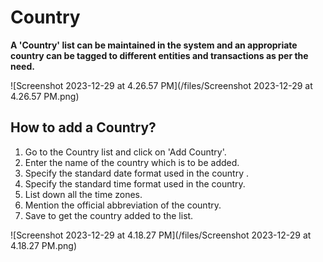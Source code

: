 
# Country



**A 'Country' list can be maintained in the system and an appropriate country can be tagged to different entities and transactions as per the need.**

![Screenshot 2023-12-29 at 4.26.57 PM](/files/Screenshot 2023-12-29 at 4.26.57 PM.png)![]()

## **How to add a Country?**

1. Go to the Country list and click on 'Add Country'.
2. Enter the name of the country which is to be added.
3. Specify the standard date format used in the country .
4. Specify the standard time format used in the country.
5. List down all the time zones.
6. Mention the official abbreviation of the country.
7. Save to get the country added to the list.

![Screenshot 2023-12-29 at 4.18.27 PM](/files/Screenshot 2023-12-29 at 4.18.27 PM.png)![]()  





